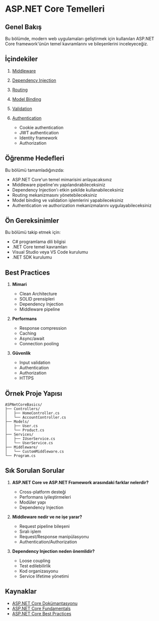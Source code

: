 # ASP.NET Core Temelleri

## Genel Bakış
Bu bölümde, modern web uygulamaları geliştirmek için kullanılan ASP.NET Core framework'ünün temel kavramlarını ve bileşenlerini inceleyeceğiz.

## İçindekiler
1. [Middleware](middleware.md)
2. [Dependency Injection](dependency-injection.md)
3. [Routing](routing.md)
4. [Model Binding](model-binding.md)
5. [Validation](validation.md)

6. [Authentication](authentication.md)
   - Cookie authentication
   - JWT authentication
   - Identity framework
   - Authorization

## Öğrenme Hedefleri
Bu bölümü tamamladığınızda:
- ASP.NET Core'un temel mimarisini anlayacaksınız
- Middleware pipeline'ını yapılandırabileceksiniz
- Dependency Injection'ı etkin şekilde kullanabileceksiniz
- Routing mekanizmasını yönetebileceksiniz
- Model binding ve validation işlemlerini yapabileceksiniz
- Authentication ve authorization mekanizmalarını uygulayabileceksiniz

## Ön Gereksinimler
Bu bölümü takip etmek için:
- C# programlama dili bilgisi
- .NET Core temel kavramları
- Visual Studio veya VS Code kurulumu
- .NET SDK kurulumu

## Best Practices
1. **Mimari**
   - Clean Architecture
   - SOLID prensipleri
   - Dependency Injection
   - Middleware pipeline

2. **Performans**
   - Response compression
   - Caching
   - Async/await
   - Connection pooling

3. **Güvenlik**
   - Input validation
   - Authentication
   - Authorization
   - HTTPS

## Örnek Proje Yapısı
```plaintext
ASPNetCoreBasics/
├── Controllers/
│   ├── HomeController.cs
│   └── AccountController.cs
├── Models/
│   ├── User.cs
│   └── Product.cs
├── Services/
│   ├── IUserService.cs
│   └── UserService.cs
├── Middleware/
│   └── CustomMiddleware.cs
└── Program.cs
```

## Sık Sorulan Sorular
1. **ASP.NET Core ve ASP.NET Framework arasındaki farklar nelerdir?**
   - Cross-platform desteği
   - Performans iyileştirmeleri
   - Modüler yapı
   - Dependency Injection

2. **Middleware nedir ve ne işe yarar?**
   - Request pipeline bileşeni
   - Sıralı işlem
   - Request/Response manipülasyonu
   - Authentication/Authorization

3. **Dependency Injection neden önemlidir?**
   - Loose coupling
   - Test edilebilirlik
   - Kod organizasyonu
   - Service lifetime yönetimi

## Kaynaklar
- [ASP.NET Core Dokümantasyonu](https://docs.microsoft.com/tr-tr/aspnet/core/)
- [ASP.NET Core Fundamentals](https://docs.microsoft.com/tr-tr/aspnet/core/fundamentals/)
- [ASP.NET Core Best Practices](https://docs.microsoft.com/tr-tr/dotnet/architecture/modern-web-apps-azure/) 